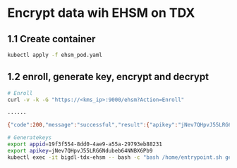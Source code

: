 # Encrypt data wih EHSM on TDX
## 1.1 Create container

```bash
kubectl apply -f ehsm_pod.yaml
```

## 1.2 enroll, generate key, encrypt and decrypt
```bash
# Enroll
curl -v -k -G "https://<kms_ip>:9000/ehsm?Action=Enroll"

......

{"code":200,"message":"successful","result":{"apikey":"jNev7QHpvJ55LRG6Ndubeb64NNBX6Pb9","appid":"19f3f554-8dd0-4ae9-a55a-29793eb88231"}}

# Generatekeys
export appid=19f3f554-8dd0-4ae9-a55a-29793eb88231
export apikey=jNev7QHpvJ55LRG6Ndubeb64NNBX6Pb9
kubectl exec -it bigdl-tdx-ehsm -- bash -c "bash /home/entrypoint.sh generatekeys $appid $apikey"
```
